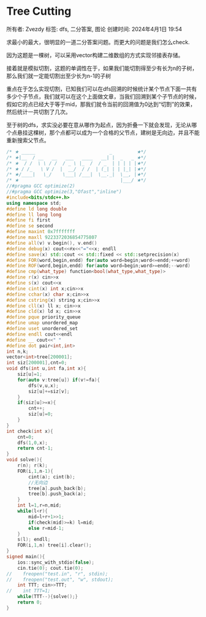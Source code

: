 # Tree Cutting

所有者: Zvezdy
标签: dfs, 二分答案, 图论
创建时间: 2024年4月1日 19:54

求最小的最大，很明显的一道二分答案问题。而更大的问题是我们怎么check.

因为这题是一棵树，可以采用vector构建二维数组的方式实现邻接表存储。

接着就是模拟切割，这题的单调性在于，如果我们能切割得至少有长为n的子树，那么我们就一定能切割出至少长为n-1的子树

重点在于怎么实现切割，已知我们可以在dfs回溯的时候统计某个节点下面一共有多少个子节点，我们就可以在这个上面做文章，当我们回溯到某个子节点的时候，假如它的点已经大于等于mid，那我们就令当前的回溯值为0达到“切割”的效果，然后统计一共切割了几次。

至于树的dfs，求实没必要在意从哪作为起点，因为折叠一下就会发现，无论从哪个点悬挂这棵树，那个点都可以成为一个合格的父节点，建树是无向边，并且不能重新搜索父节点。

```cpp
/* ★ _____                           _         ★*/
/* ★|__  / __   __   ___   ____   __| |  _   _ ★*/
/* ★  / /  \ \ / /  / _ \ |_  /  / _  | | | | |★*/
/* ★ / /_   \ V /  |  __/  / /  | (_| | | |_| |★*/
/* ★/____|   \_/    \___| /___|  \__._|  \__, |★*/
/* ★                                     |___/ ★*/
//#pragma GCC optimize(2)
//#pragma GCC optimize(3,"Ofast","inline")
#include<bits/stdc++.h>
using namespace std;
#define ld long double
#define ll long long
#define fi first
#define se second
#define maxint 0x7fffffff
#define maxll 9223372036854775807
#define all(v) v.begin(), v.end()
#define debug(x) cout<<#x<<"="<<x; endll
#define save(x) std::cout << std::fixed << std::setprecision(x)
#define FOR(word,begin,endd) for(auto word=begin;word<=endd;++word)
#define ROF(word,begin,endd) for(auto word=begin;word>=endd;--word)
#define cmp(what_type) function<bool(what_type,what_type)>
#define r(x) cin>>x
#define s(x) cout<<x
#define cint(x) int x;cin>>x
#define cchar(x) char x;cin>>x
#define cstring(x) string x;cin>>x
#define cll(x) ll x; cin>>x
#define cld(x) ld x; cin>>x
#define pque priority_queue
#define umap unordered_map
#define uset unordered_set
#define endll cout<<endl
#define __ cout<<" "
#define dot pair<int,int>
int n,k;
vector<int>tree[200001];
int siz[200001],cnt=0;
void dfs(int u,int fa,int x){
	siz[u]=1;
	for(auto v:tree[u]) if(v!=fa){
		dfs(v,u,x);
		siz[u]+=siz[v];
	}
	if(siz[u]>=x){
		cnt++;
		siz[u]=0;
	}
}
int check(int x){
	cnt=0;
	dfs(1,0,x);
	return cnt-1;
}
void solve(){
    r(n); r(k);
    FOR(i,1,n-1){
        cint(a); cint(b);
        //无向边
        tree[a].push_back(b);
        tree[b].push_back(a);
    }
    int l=1,r=n,mid;
	while(l<r){
		mid=l+r+1>>1;
		if(check(mid)>=k) l=mid;
		else r=mid-1;
	}
	s(l); endll;
    FOR(i,1,n) tree[i].clear();
}
signed main(){
    ios::sync_with_stdio(false);
    cin.tie(0); cout.tie(0);
//    freopen("test.in", "r", stdin);
//    freopen("test.out", "w", stdout);
    int TTT; cin>>TTT;
//    int TTT=1;
    while(TTT--){solve();}
    return 0;
}
```
